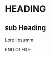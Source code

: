 
[comment]:https://github.com/adam-p/markdown-here/wiki/Markdown-Cheatsheet

HEADING
=======

sub Heading
-----------

Lore lipsumm.


END Of FILE
